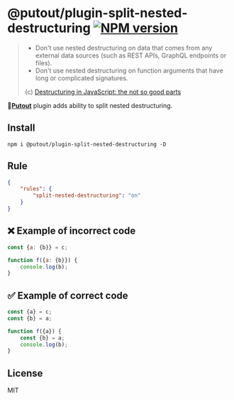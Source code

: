# @putout/plugin-split-nested-destructuring [![NPM version][NPMIMGURL]][NPMURL]

[NPMIMGURL]: https://img.shields.io/npm/v/@putout/plugin-split-nested-destructuring.svg?style=flat&longCache=true
[NPMURL]: https://npmjs.org/package/@putout/plugin-split-nested-destructuring "npm"

> - Don't use nested destructuring on data that comes from any external data sources (such as REST APIs, GraphQL endpoints or files).
> - Don't use nested destructuring on function arguments that have long or complicated signatures.
>
> (c) [Destructuring in JavaScript: the not so good parts](https://goodguydaniel.com/blog/destructuring-not-so-good-parts)


🐊[**Putout**](https://github.com/coderaiser/putout) plugin adds ability to split nested destructuring.

## Install

```
npm i @putout/plugin-split-nested-destructuring -D
```

## Rule

```json
{
    "rules": {
        "split-nested-destructuring": "on"
    }
}
```

## ❌ Example of incorrect code

```js
const {a: {b}} = c;

function f({a: {b}}) {
    console.log(b);
}
```

## ✅ Example of correct code

```js
const {a} = c;
const {b} = a;

function f({a}) {
    const {b} = a;
    console.log(b);
}
```

## License

MIT
